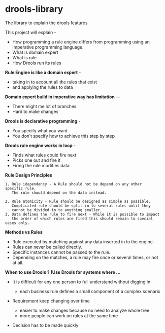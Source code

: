 # drools-library
The library to explain the drools features

This project will explain -
* How programming a rule engine differs from programming using an imperative programming language.
* What is domain expert
* What is rule
* How Drools run its rules

**Rule Engine is like a domain expert** -
* taking in to account all the rules that exist
* and applying the rules to data

**Domain expert build in imperative way has limitation** --
* There might me lot of branches
* Hard to make changes

**Drools is declarative  programming** -
* You specify what you want
* You don't specify how to achieve this step by step

**Drools rule engine works in loop** -
* Finds what rules could fire next
* Picks one out and fire it
* Firing the rule modifies data

**Rule Design Principles**
```
1. Rule idependency - A Rule should not be depend on any other specific rule.
   The rule should depend on the data instead.

2. Rule atomicity - Rule should be designed as simple as possible.
   Complicated rule should be split in to several rules until they
   cannot be divided in to anything smaller.
3. Data defines the rule to fire next - While it is possible to impact
   the order of which rules are fired this should remain to special cases only.
```

**Methods vs Rules**
* Rule executed by matching against any data inserted in to the engine.
* Rules can never be called directly.
* Specific instances cannot be passed to the rule.
* Depending  on the matches, a rule may fire once or several times, or not at all.

**When to use Drools ? (Use Drools for systems where ...**
* It is difficult for any one person to full understand without digging in
    + each business rule defines a small component of a complex scenario

* Requirement keep changing over time
    + easier to make changes because no need to analyze whole tree
    + more people can work on rules at the same time
    
* Decision has to be made quickly




